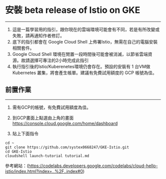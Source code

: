 # 安裝 beta release of Istio on GKE 
---
1. 這是一篇學習用的指引，跟你現在的雲端環境可能會有不同，若是有所改變或失敗，請再通知作者修訂。
2. 底下的指引都會在 Google Cloud Shell 上佈署Istio，無需在自己的電腦安裝相關套件。
3. Google Cloud Shell 環境在閒置一段時間後可能會被消滅，以節省雲端資源。故請選擇可專注的2小時完成此指引
4. 執行指引後的Istio/Kuberenetes環境仍會存在。預設的安裝有 1 台VM做 Kubernetes 叢集，將會產生帳單。建議有免費試用額度的 GCP 帳號為佳。

## 前置作業
---
   1. 需有GCP的帳號，有免費試用額度為佳。
   2. 到GCP畫面上點選由上角的畫面
   https://console.cloud.google.com/home/dashboard
   
   3. 貼上下面指令
   
``` 
cd ~
git clone https://github.com/systex0668247/GKE-Istio.git
cd GKE-Istio
cloudshell launch-tutorial tutorial.md
```

參考網站：(https://codelabs.developers.google.com/codelabs/cloud-hello-istio/index.html?index=..%2F..index#0)

